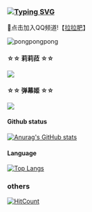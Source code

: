 ### [![Typing SVG](https://readme-typing-svg.herokuapp.com/?lines=拉拉肥+天下第一！&color=66ccff)](https://github.com/LoveLoliii)

🔨点击加入QQ频道!【[拉拉肥](https://qun.qq.com/qqweb/qunpro/share?_wv=3&_wwv=128&appChannel=share&inviteCode=3XQuR&businessType=9&from=181074&biz=ka&shareSource=5)】

![pongpongpong](https://raw.githubusercontent.com/Ririra/ririra/ririra/building.gif)

#### ☆☆ 莉莉菈 ☆☆

<a href="https://github.com/RiRiRa/ririra">
  <img align="center" src="https://github-readme-stats.vercel.app/api/pin/?username=RiRiRa&repo=ririra" />
</a>

#### ☆☆ 弹幕姬 ☆☆

<a href="https://github.com/kokolokksk/catcat-dm-react">
  <img align="center" src="https://github-readme-stats.vercel.app/api/pin/?username=kokolokksk&repo=catcat-dm-react" />
</a>

#### Github status
[![Anurag's GitHub stats](https://github-readme-stats.vercel.app/api?username=LoveLoliii&show_icons=true)](https://github.com/LoveLoliii)
#### Language
[![Top Langs](https://github-readme-stats.vercel.app/api/top-langs/?username=LoveLoliii&layout=compact)](https://github.com/LoveLoliii)

### others
[![HitCount](https://hits.dwyl.com/loveloliii/loveloliii.svg?style=flat-square)](http://hits.dwyl.com/loveloliii/loveloliii)



